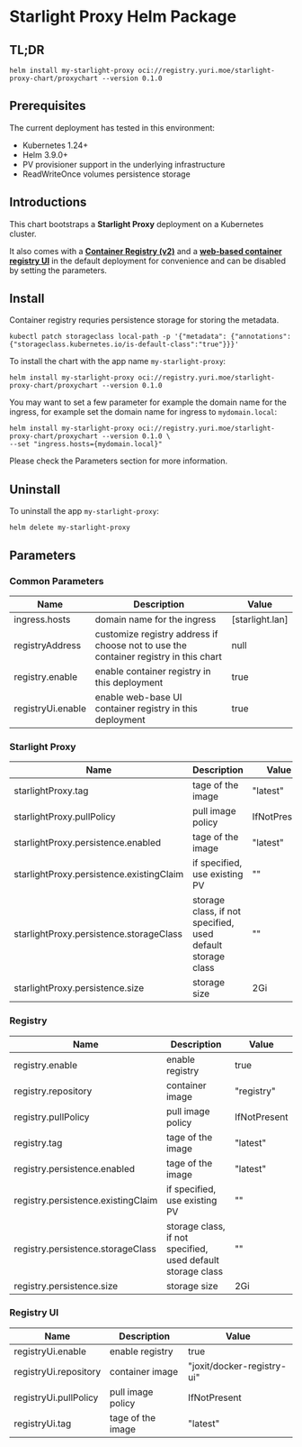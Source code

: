 # Starlight Proxy Helm Package

## TL;DR

```shell
helm install my-starlight-proxy oci://registry.yuri.moe/starlight-proxy-chart/proxychart --version 0.1.0
```

## Prerequisites

The current deployment has tested in this environment:

- Kubernetes 1.24+
- Helm 3.9.0+
- PV provisioner support in the underlying infrastructure
- ReadWriteOnce volumes persistence storage


## Introductions

This chart bootstraps a **Starlight Proxy** deployment on a Kubernetes cluster.

It also comes with a **[Container Registry (v2)](https://github.com/distribution/distribution)** and a **[web-based container registry UI](https://github.com/Joxit/docker-registry-ui)** in the default deployment for convenience and can be disabled by setting the parameters.


## Install

Container registry requries persistence storage for storing the metadata.

```
kubectl patch storageclass local-path -p '{"metadata": {"annotations":{"storageclass.kubernetes.io/is-default-class":"true"}}}'
```

To install the chart with the app name `my-starlight-proxy`:

```shell
helm install my-starlight-proxy oci://registry.yuri.moe/starlight-proxy-chart/proxychart --version 0.1.0
```


You may want to set a few parameter for example the domain name for the ingress, for example set the domain name for ingress to `mydomain.local`:

```shell
helm install my-starlight-proxy oci://registry.yuri.moe/starlight-proxy-chart/proxychart --version 0.1.0 \
--set "ingress.hosts={mydomain.local}"
```

Please check the Parameters section for more information.


## Uninstall

To uninstall the app  `my-starlight-proxy`:

```shell
helm delete my-starlight-proxy
```



## Parameters

### Common Parameters

| Name     | Description | Value|
| ---      | ---       | --- |
| ingress.hosts | domain name for the ingress | [starlight.lan] |
| registryAddress | customize registry address if choose not to use the container registry in this chart | null |
| registry.enable | enable container registry in this deployment | true |
| registryUi.enable | enable web-base UI container registry in this deployment | true |

### Starlight Proxy

| Name     | Description | Value|
| ---      | ---       | --- |
| starlightProxy.tag | tage of the image | "latest" |
| starlightProxy.pullPolicy | pull image policy | IfNotPresent |
| starlightProxy.persistence.enabled | tage of the image | "latest" |
| starlightProxy.persistence.existingClaim | if specified, use existing PV | "" |
| starlightProxy.persistence.storageClass | storage class, if not specified, used default storage class | "" |
| starlightProxy.persistence.size | storage size | 2Gi |

### Registry

| Name     | Description | Value|
| ---      | ---       | --- |
| registry.enable | enable registry | true |
| registry.repository | container image | "registry"|
| registry.pullPolicy | pull image policy | IfNotPresent |
| registry.tag | tage of the image | "latest" |
| registry.persistence.enabled | tage of the image | "latest" |
| registry.persistence.existingClaim | if specified, use existing PV | "" |
| registry.persistence.storageClass | storage class, if not specified, used default storage class | "" |
| registry.persistence.size | storage size | 2Gi |



### Registry UI

| Name     | Description | Value|
| ---      | ---       | --- |
| registryUi.enable | enable registry | true |
| registryUi.repository | container image | "joxit/docker-registry-ui"|
| registryUi.pullPolicy | pull image policy | IfNotPresent |
| registryUi.tag | tage of the image | "latest" |
